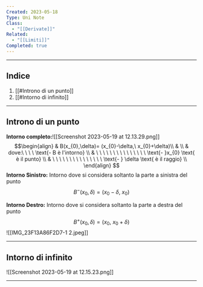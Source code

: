 ```yaml
---
Created: 2023-05-18
Type: Uni Note
Class:
  - "[[Derivate]]"
Related:
  - "[[Limiti]]"
Completed: true
---
```

---
## Indice
1. [[#Introno di un punto]]
2. [[#Intorno di infinito]]

---
## Introno di un punto

**Intorno completo:**![[Screenshot 2023-05-19 at 12.13.29.png]]
$$\begin{align}
& B(x_{0},\delta)= (x_{0}-\delta,\ x_{0}+\delta)\\
& \\
& dove:\ \ \ \ \text{- B è l'intorno}  \\
& \ \ \ \ \ \ \ \ \ \ \ \ \ \ \ \text{- }x_{0} \text{ è il punto}   \\
& \ \ \ \ \ \ \ \ \ \ \ \ \ \ \ \text{- } \delta \text{ è il raggio} \\
\end{align}
$$
**Intorno Sinistro:**
Intorno dove si considera soltanto la parte a sinistra del punto
$$B^-(x_{0},\delta)= (x_{0}-\delta,\ x_{0})$$

**Intorno Destro:**
Intorno dove si considera soltanto la parte a destra del punto
$$B^+(x_{0},\delta)= (x_{0},\ x_{0}+\delta )$$
![[IMG_23F13A86F2D7-1 2.jpeg]]

---
## Intorno di infinito
![[Screenshot 2023-05-19 at 12.15.23.png]]

---